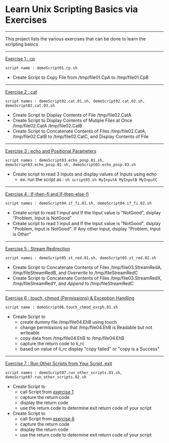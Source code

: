 # Learn Unix Scripting Basics via Exercises

---

This project lists the various exercises that can be done to learn the scripting basics

---

[Exercise 1 : cp](#ex-1) 

`script name : demoScript01.cp.sh`
- Create Script to Copy File from /tmp/file01.CpA to /tmp/file01.CpB
---
[Exercise 2 : cat](#ex-2)

`script names : demoScript02.cat.01.sh, demoScript02.cat.02.sh, demoScript02.cat.03.sh`
- Create Script to Display Contents of File /tmp/file02.CatA
- Create Script to Display Contents of Mutiple Files at Once /tmp/file02.CatA /tmp/file02.CatB
- Create Script to Concatenate Contents of Files /tmp/file02.CatA, /tmp/file02.CatB to /tmp/file02.CatC, and Display Contents of File
---
[Exercise 3 : echo and Positional Parameters](#ex-3)

`script names : demoScript03.echo_posp.01.sh, demoScript03.echo_posp.02.sh, demoScript03.echo_posp.03.sh`
- Create script to read 3 inputs and display values of Inputs using echo
  - ex. run the script as : `sh script03.sh MyInputA MyInputB MyInputC`
---
[Exercise 4 : If-then-fi and If-then-else-fi](#ex-4)

`script names : demoScript04.if_fi.01.sh, demoScript04.if_fi.02.sh`
- Create script to read 1 input and If the Input value is "NotGood", dsiplay "Problem, Input is NotGood"
- Create script to read 1 input and If the Input value is "NotGood", dsiplay "Problem, Input is NotGood". If Any other Input, dsiplay "Problem, Input is Other"
---
[Exercise 5 : Stream Redirection](#ex-5)

`script names : demoScript05.st_red.01.sh, demoScript05.st_red.02.sh`
- Create Script to Concatenate Contents of Files /tmp/file03.StreamRedA, /tmp/fileStreamRedB, and *Overwrite* to /tmp/fileStreamRedC
- Create Script to Concatenate Contents of Files /tmp/file03.StreamRedX, /tmp/fileStreamRedY, and *Append* to /tmp/fileStreamRedC
---
[Exercise 6 : touch, chmod (Permissions) & Exception Handling](#ex-6)

`script name : demoScript06.touch_chmod_excph.01.sh`
- Create Script to
  - create dummy file /tmp/file04.EhB using touch
  - change permissions so that /tmp/file04.EhB is Readable but not writeable
  - copy data from /tmp/file04.EhB to /tmp/file04.EhB
  - capture the return code to li_rc 
  - based on value of li_rc display "copy failed" or "copy is a Success"
---
[Exercise 7 : Run Other Scripts from Your Script, exit](#ex-7)

`script names : demoScript07.run_other_scripts.01.sh, demoScript07.run_other_scripts.02.sh`
- Create Script to
  - call Script from [exercise 1](#ex-1)
  - capture the return code
  - display the return code
  - use the return code to determine exit return code of your script
- Create Script to
  - call Script from [exercise 6](#ex-6)
  - capture the return code
  - display the return code
  - use the return code to determine exit return code of your script